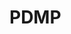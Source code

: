 # PDMP

<!--
[![Build Status](https://travis-ci.org/alan-turing-institute/PDMP.jl.svg?branch=master)](https://travis-ci.org/tlienart/PDMP.jl)

[![Coverage Status](https://coveralls.io/repos/tlienart/PDMP.jl/badge.svg?branch=master&service=github)](https://coveralls.io/github/alan-turing-institute/PDMP.jl?branch=master)

[![codecov.io](http://codecov.io/github/tlienart/PDMP.jl/coverage.svg?branch=master)](http://codecov.io/github/alan-turing-institute/PDMP.jl?branch=master)

-->
